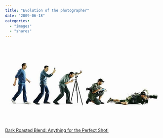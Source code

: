 ```yaml
---
title: "Evolution of the photographer"
date: "2009-06-18"
categories: 
  - "images"
  - "shares"
---
```


![](images/4wnP83SaFoux00c7AmpKPtSUo1_640.jpg)

[Dark Roasted Blend: Anything for the Perfect Shot!](http://www.darkroastedblend.com/2009/06/anything-for-perfect-shot-part-3.html)

